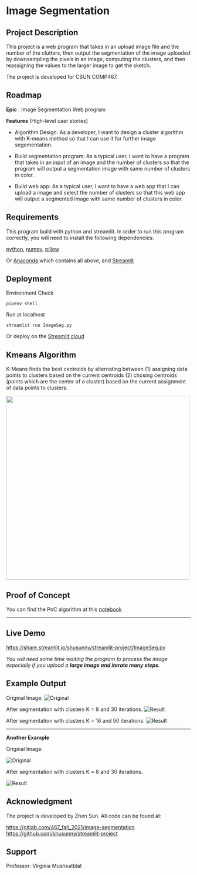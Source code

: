 # Image Segmentation

## Project Description
This project is a web program that takes in an upload image file and the number of the clutters, then output the segmentation of the image uploaded by downsampling the pixels in an image, computing the clusters, and then reassigning the values to the larger image to get the sketch.

The project is developed for CSUN COMP467.

## Roadmap

**Epic** : Image Segmentation Web program

**Features** (High-level user stories)
- Algorithm Design: As a developer, I want to design a cluster algorithm with K-means method so that I can use it for further image segementation.

- Build segmentation program: As a typical user, I want to have a program that takes in an input of an image and the number of clusters so that the program will output a segmentation image with same number of clusters in color.

- Build web app: As a typical user, I want to have a web app that I can upload a image and select the number of clusters so that this web app will output a segmented image with same number of clusters in color.

## Requirements

This program build with python and streamlit. In order to run this program correctly, you will need to install the following dependencies: 

[python](https://www.python.org/downloads/), [numpy](https://numpy.org/install/), [pillow](https://pillow.readthedocs.io/en/stable/installation.html)

Or [Anaconda](https://www.anaconda.com/products/individual) which contains all above, and [Streamlit](https://docs.streamlit.io/library/get-started/installation)

## Deployment
Environment Check
```dotnetcli
pipenv shell
```
Run at localhost
```
streamlit run ImageSeg.py
```

Or deploy on the [Streamlit cloud](https://docs.streamlit.io/streamlit-cloud)

## Kmeans Algorithm
K-Means finds the best centroids by alternating between (1) assigning 
data points to clusters based on the current centroids (2) chosing centroids (points which are the center of a cluster) based on the current assignment of data points to clusters.

<img src="Resource/K-means-clustering-algorithm.png" width="500">

## Proof of Concept
You can find the PoC algorithm at this [notebook](Resource\ImageSeg_kmeans.ipynb)

---

## Live Demo
https://share.streamlit.io/shusunny/streamlit-project/ImageSeg.py

*You will need some time waiting the program to process the image especially if you upload a **large image and iterate many steps**.*

## Example Output
Original Image:
![Original](Resource/Polarlicht.jpg)

After segmentation with clusters K = 8 and 30 iterations.
![Result](Resource/Polarlicht-8-30.jpg)

After segmentation with clusters K = 16 and 50 iterations.
![Result](Resource/Polarlicht-16-50.jpg)

---
**Another Example**

Original Image:

![Original](Resource/puppy.jpg)

After segmentation with clusters K = 8 and 30 iterations.

![Result](Resource/puppy-12-50.jpg)


## Acknowledgment
The project is developed by Zhen Sun. All code can be found at:

https://gitlab.com/467_fall_2021/image-segmentation
https://github.com/shusunny/streamlit-project

## Support
Professor: Virginia Mushkatblat

